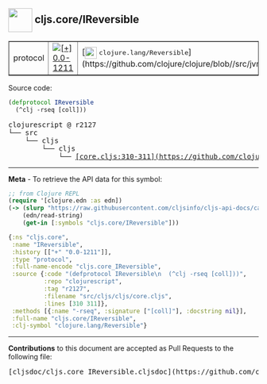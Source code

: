 ## <img width="48px" valign="middle" src="http://i.imgur.com/Hi20huC.png"> cljs.core/IReversible

 <table border="1">
<tr>

<td>protocol</td>
<td><a href="https://github.com/cljsinfo/cljs-api-docs/tree/0.0-1211"><img valign="middle" alt="[+] 0.0-1211" src="https://img.shields.io/badge/+-0.0--1211-lightgrey.svg"></a> </td>
<td>
[<img height="24px" valign="middle" src="http://i.imgur.com/1GjPKvB.png"> <samp>clojure.lang/Reversible</samp>](https://github.com/clojure/clojure/blob//src/jvm/clojure/lang/Reversible.java)
</td>
</tr>
</table>






Source code:

```clj
(defprotocol IReversible
  (^clj -rseq [coll]))
```

 <pre>
clojurescript @ r2127
└── src
    └── cljs
        └── cljs
            └── <ins>[core.cljs:310-311](https://github.com/clojure/clojurescript/blob/r2127/src/cljs/cljs/core.cljs#L310-L311)</ins>
</pre>


---

__Meta__ - To retrieve the API data for this symbol:

```clj
;; from Clojure REPL
(require '[clojure.edn :as edn])
(-> (slurp "https://raw.githubusercontent.com/cljsinfo/cljs-api-docs/catalog/cljs-api.edn")
    (edn/read-string)
    (get-in [:symbols "cljs.core/IReversible"]))
```

```clj
{:ns "cljs.core",
 :name "IReversible",
 :history [["+" "0.0-1211"]],
 :type "protocol",
 :full-name-encode "cljs.core_IReversible",
 :source {:code "(defprotocol IReversible\n  (^clj -rseq [coll]))",
          :repo "clojurescript",
          :tag "r2127",
          :filename "src/cljs/cljs/core.cljs",
          :lines [310 311]},
 :methods [{:name "-rseq", :signature ["[coll]"], :docstring nil}],
 :full-name "cljs.core/IReversible",
 :clj-symbol "clojure.lang/Reversible"}

```

---

__Contributions__ to this document are accepted as Pull Requests to the following file:

 <pre>
[cljsdoc/cljs.core_IReversible.cljsdoc](https://github.com/cljsinfo/cljs-api-docs/blob/master/cljsdoc/cljs.core_IReversible.cljsdoc)
</pre>

